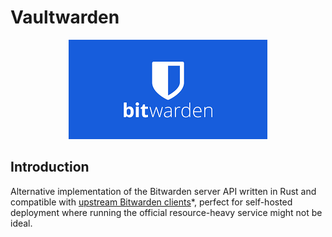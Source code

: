 # Vaultwarden

<p align="center">
  <img src="../images/bitwarden.png" />
</p>

## Introduction

Alternative implementation of the Bitwarden server API written in Rust and compatible with [upstream Bitwarden clients](https://bitwarden.com/download/)*, perfect for self-hosted deployment where running the official resource-heavy service might not be ideal.